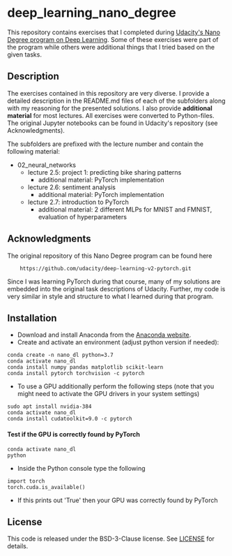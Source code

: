# deep_learning_nano_degree

This repository contains exercises that I completed during [Udacity's Nano Degree program on Deep Learning](https://www.udacity.com/course/deep-learning-nanodegree--nd101). Some of these exercises were part of the program while others were additional things that I tried based on the given tasks.

## Description

The exercises contained in this repository are very diverse. I provide a detailed description in the README.md files of each of the subfolders along with my reasoning for the presented solutions. I also provide **additional material** for most lectures. All exercises were converted to Python-files. The original Jupyter notebooks can be found in Udacity's repository (see Acknowledgments).

The subfolders are prefixed with the lecture number and contain the following material:

* 02_neural_networks
    * lecture 2.5: project 1: predicting bike sharing patterns
        * additional material: PyTorch implementation
    * lecture 2.6: sentiment analysis
        * additional material: PyTorch implementation
    * lecture 2.7: introduction to PyTorch
        * additional material: 2 different MLPs for MNIST and FMNIST, evaluation of hyperparameters


## Acknowledgments

The original repository of this Nano Degree program can be found here

```
    https://github.com/udacity/deep-learning-v2-pytorch.git
```

Since I was learning PyTorch during that course, many of my solutions are embedded into the original task descriptions of Udacity. Further, my code is very similar in style and structure to what I learned during that program.

## Installation

* Download and install Anaconda from the [Anaconda website](https://www.anaconda.com/distribution/).
* Create and activate an environment (adjust python version if needed):

```
conda create -n nano_dl python=3.7
conda activate nano_dl
conda install numpy pandas matplotlib scikit-learn
conda install pytorch torchvision -c pytorch
```

* To use a GPU additionally perform the following steps (note that you might need to activate the GPU drivers in your system settings)

```
sudo apt install nvidia-384
conda activate nano_dl
conda install cudatoolkit=9.0 -c pytorch
```

#### Test if the GPU is correctly found by PyTorch

```
conda activate nano_dl
python
```

* Inside the Python console type the following

```
import torch
torch.cuda.is_available()
```

* If this prints out 'True' then your GPU was correctly found by PyTorch

## License

This code is released under the BSD-3-Clause license. See [LICENSE](LICENSE) for details.
